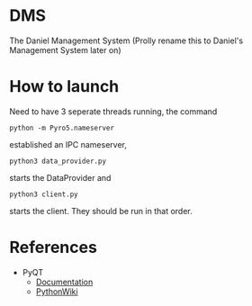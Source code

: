 # DMS
The Daniel Management System (Prolly rename this to Daniel's Management System later on)

# How to launch
Need to have 3 seperate threads running, the command
```
python -m Pyro5.nameserver
```
established an IPC nameserver,
```
python3 data_provider.py
```
starts the DataProvider and
```
python3 client.py
```
starts the client. They should be run in that order.

# References
* PyQT
    * [Documentation](https://doc.qt.io/qtforpython-6/)
    * [PythonWiki](https://wiki.python.org/moin/PyQt)